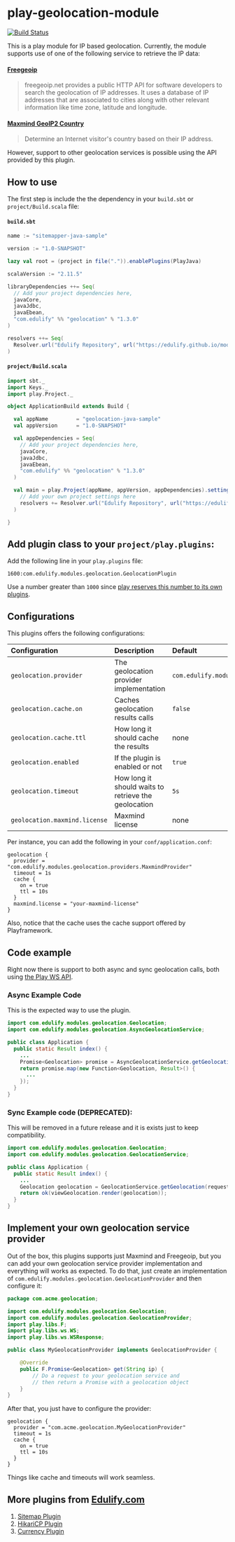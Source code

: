 # play-geolocation-module

[![Build Status](https://travis-ci.org/edulify/play-geolocation-module.edulify.com.svg)](https://travis-ci.org/edulify/play-geolocation-module.edulify.com)

This is a play module for IP based geolocation. Currently, the module supports use of one of the following service to retrieve the IP data:

#### [Freegeoip](http://freegeoip.net/)

> freegeoip.net provides a public HTTP API for software developers to search the geolocation of IP addresses. It uses a database of IP addresses that are associated to cities along with other relevant information like time zone, latitude and longitude.

#### [Maxmind GeoIP2 Country](https://www.maxmind.com/en/country)

> Determine an Internet visitor's country based on their IP address.

However, support to other geolocation services is possible using the API provided by this plugin.

## How to use

The first step is include the the dependency in your `build.sbt` or `project/Build.scala` file:

#### `build.sbt`

```scala
name := "sitemapper-java-sample"

version := "1.0-SNAPSHOT"

lazy val root = (project in file(".")).enablePlugins(PlayJava)

scalaVersion := "2.11.5"

libraryDependencies ++= Seq(
  // Add your project dependencies here,
  javaCore,
  javaJdbc,
  javaEbean,
  "com.edulify" %% "geolocation" % "1.3.0"
)

resolvers ++= Seq(
  Resolver.url("Edulify Repository", url("https://edulify.github.io/modules/releases/"))(Resolver.ivyStylePatterns)
)
```

#### `project/Build.scala`

```scala
import sbt._
import Keys._
import play.Project._

object ApplicationBuild extends Build {

  val appName         = "geolocation-java-sample"
  val appVersion      = "1.0-SNAPSHOT"

  val appDependencies = Seq(
    // Add your project dependencies here,
    javaCore,
    javaJdbc,
    javaEbean,
    "com.edulify" %% "geolocation" % "1.3.0"
  )

  val main = play.Project(appName, appVersion, appDependencies).settings(
    // Add your own project settings here
    resolvers += Resolver.url("Edulify Repository", url("https://edulify.github.io/modules/releases/"))(Resolver.ivyStylePatterns)
  )

}

```

## Add plugin class to your `project/play.plugins`:

Add the following line in your `play.plugins` file:

    1600:com.edulify.modules.geolocation.GeolocationPlugin

Use a number greater than `1000` since [play reserves this number to its own plugins](https://playframework.com/documentation/2.3.x/ScalaPlugins).

## Configurations

This plugins offers the following configurations:

| Configuration           | Description                             | Default           |
|:------------------------|:----------------------------------------|:------------------|
| `geolocation.provider`  | The geolocation provider implementation | `com.edulify.modules.geolocation.providers.FreegeoipProvider` |
| `geolocation.cache.on`  | Caches geolocation results calls        | `false`           |
| `geolocation.cache.ttl` | How long it should cache the results    | none              |
| `geolocation.enabled`   | If the plugin is enabled or not         | `true`            |
| `geolocation.timeout`   | How long it should waits to retrieve the geolocation | `5s` |
| `geolocation.maxmind.license` | Maxmind license                   | none              |


Per instance, you can add the following in your `conf/application.conf`:

```
geolocation {
  provider = "com.edulify.modules.geolocation.providers.MaxmindProvider"
  timeout = 1s
  cache {
    on = true
    ttl = 10s
  }
  maxmind.license = "your-maxmind-license"
}
```

Also, notice that the cache uses the cache support offered by Playframework.


## Code example

Right now there is support to both async and sync geolocation calls, both using [the Play WS API](https://playframework.com/documentation/2.3.x/JavaWS). 

### Async Example Code

This is the expected way to use the plugin.

```java
import com.edulify.modules.geolocation.Geolocation;
import com.edulify.modules.geolocation.AsyncGeolocationService;

public class Application {
  public static Result index() {
    ...
    Promise<Geolocation> promise = AsyncGeolocationService.getGeolocation(request.remoteAddress());
    return promise.map(new Function<Geolocation, Result>() {
      ...
    });
  }
}
```

### Sync Example code (DEPRECATED):

This will be removed in a future release and it is exists just to keep compatibility.

```java
import com.edulify.modules.geolocation.Geolocation;
import com.edulify.modules.geolocation.GeolocationService;

public class Application {
  public static Result index() {
    ...
    Geolocation geolocation = GeolocationService.getGeolocation(request.remoteAddress());
    return ok(viewGeolocation.render(geolocation));
  }
}
```

## Implement your own geolocation service provider

Out of the box, this plugins supports just Maxmind and Freegeoip, but you can add your own geolocation service provider implementation and everything will works as expected. To do that, just create an implementation of `com.edulify.modules.geolocation.GeolocationProvider` and then configure it:

```java
package com.acme.geolocation;

import com.edulify.modules.geolocation.Geolocation;
import com.edulify.modules.geolocation.GeolocationProvider;
import play.libs.F;
import play.libs.ws.WS;
import play.libs.ws.WSResponse;

public class MyGeolocationProvider implements GeolocationProvider {

    @Override
    public F.Promise<Geolocation> get(String ip) {
        // Do a request to your geolocation service and 
        // then return a Promise with a geolocation object
    }
}
```

After that, you just have to configure the provider:

```
geolocation {
  provider = "com.acme.geolocation.MyGeolocationProvider"
  timeout = 1s
  cache {
    on = true
    ttl = 10s
  }
}
```

Things like cache and timeouts will work seamless.

## More plugins from [Edulify.com](https://edulify.com)

1. [Sitemap Plugin](https://github.com/edulify/play-sitemap-module.edulify.com)
2. [HikariCP Plugin](https://github.com/edulify/play-hikaricp.edulify.com)
3. [Currency Plugin](https://github.com/edulify/play-currency-converter-module.edulify.com)